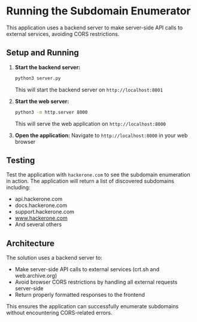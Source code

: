 # Running the Subdomain Enumerator

This application uses a backend server to make server-side API calls to external services, avoiding CORS restrictions.

## Setup and Running

1. **Start the backend server:**
   ```bash
   python3 server.py
   ```
   This will start the backend server on `http://localhost:8001`

2. **Start the web server:**
   ```bash
   python3 -m http.server 8000
   ```
   This will serve the web application on `http://localhost:8000`

3. **Open the application:**
   Navigate to `http://localhost:8000` in your web browser

## Testing

Test the application with `hackerone.com` to see the subdomain enumeration in action. The application will return a list of discovered subdomains including:
- api.hackerone.com
- docs.hackerone.com
- support.hackerone.com
- www.hackerone.com
- And several others

## Architecture

The solution uses a backend server to:
- Make server-side API calls to external services (crt.sh and web.archive.org)
- Avoid browser CORS restrictions by handling all external requests server-side  
- Return properly formatted responses to the frontend

This ensures the application can successfully enumerate subdomains without encountering CORS-related errors.